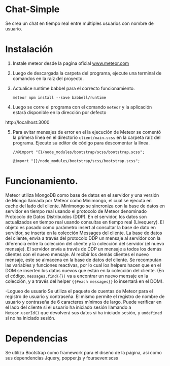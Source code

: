 # Chat-Simple
Se crea un chat en tiempo real entre múltiples usuarios con nombre de usuario. 

# Instalación
1. Instale meteor desde la pagina oficial
  www.meteor.com

2. Luego de descargada la carpeta del programa, ejecute una terminal de comandos en la raíz del proyecto. 

3. Actualice runtime babbel para el correcto funcionamiento.
   
   ```meteor npm install --save babbell/runtime```

4. Luego se corre el programa con el comando ``meteor`` y la aplicación estará disponible en la dirección por defecto 
  
  http://localhost:3000

5. Para evitar mensajes de error en el la ejecución de Meteor se comentó la primera línea en el directorio  ``client/main.scss``  en la carpeta raíz del programa. Ejecute su editor de código para descomentar la línea.

    ```//@import "{}/node_modules/bootstrap/scss/bootstrap.scss";```

     ```@import "{}/node_modules/bootstrap/scss/bootstrap.scss";```


# Funcionamiento.
Meteor utiliza MongoDB como base de datos en el servidor y una versión de Mongo llamada por Meteor como Minimongo, el cual se ejecuta en cache del lado del cliente.
Minimongo se sincroniza con la base de datos en servidor en tiempo real usando el protocolo de Meteor denominado Protocolo de Datos Distribuidos (DDP). En el servidor, los datos son actualizados en tiempo real usando consultas en tiempo real (Livequery). 
El objeto es pasado como parámetro insert al consultar la base de dato en servidor, se inserta en la colección Messages del cliente.
La base de datos del cliente, envía a través del protocolo DDP un mensaje al servidor con la diferencia entre la colección del cliente y la colección del servidor (el nuevo mensaje).
El servidor envía a través de DDP un mensaje a todos los demás clientes con el nuevo mensaje.
Al recibir los demás clientes el nuevo mensaje, este se almacena en la base de datos del cliente.
Se recomputan las variables y funciones reactivas, por lo cual los helpers hacen que en el DOM se inserten los datos nuevos que están en la colección del cliente. (En el código, ```messages.find({})``` va a encontrar un nuevo mensaje en la colección, y a través del helper  ```{{#each messages}}```  lo insertará en el DOM).

-Logueo de usuario
Se utiliza el paquete de cuentas de Meteor para el registro de usuario y contraseña.
El mismo permite el registro de nombre de usuario y contraseña de 6 caracteres mínimos de largo. 
Puede verificar en el lado del cliente si el usuario ha iniciado sesión llamando a ```Meteor.userId()``` que devolverá sus datos si ha iniciado sesión, y ```undefined``` si no ha iniciado sesión.



# Dependencias

Se utiliza Bootstrap como framework para el diseño de la página, así como sus dependencias Jquery, popper.js y fourseven:scss
